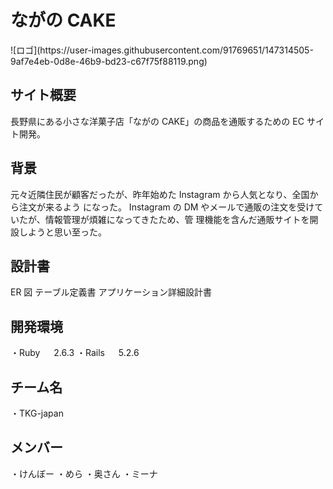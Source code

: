 <h1>ながの CAKE</h1>
![ロゴ](https://user-images.githubusercontent.com/91769651/147314505-9af7e4eb-0d8e-46b9-bd23-c67f75f88119.png)
<h2>サイト概要</h2>
長野県にある小さな洋菓子店「ながの CAKE」の商品を通販するための EC サイト開発。

<h2>背景</h2>
元々近隣住民が顧客だったが、昨年始めた Instagram から人気となり、全国から注文が来るよう
になった。
Instagram の DM やメールで通販の注文を受けていたが、情報管理が煩雑になってきたため、管
理機能を含んだ通販サイトを開設しようと思い至った。

<h2>設計書</h2>
ER 図
テーブル定義書
アプリケーション詳細設計書


<h2>開発環境</h2>
・Ruby 　 2.6.3
・Rails 　 5.2.6

<h2>チーム名</h2>
・TKG-japan

<h2>メンバー</h2>
・けんぼー
・めら
・奥さん
・ミーナ
